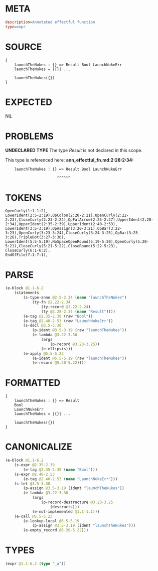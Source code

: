 # META
~~~ini
description=Annotated effectful function
type=expr
~~~
# SOURCE
~~~roc
{
    launchTheNukes : {} => Result Bool LaunchNukeErr
    launchTheNukes = |{}| ...

    launchTheNukes({})
}
~~~
# EXPECTED
NIL
# PROBLEMS
**UNDECLARED TYPE**
The type _Result_ is not declared in this scope.

This type is referenced here:
**ann_effectful_fn.md:2:28:2:34:**
```roc
    launchTheNukes : {} => Result Bool LaunchNukeErr
```
                           ^^^^^^


# TOKENS
~~~zig
OpenCurly(1:1-1:2),
LowerIdent(2:5-2:19),OpColon(2:20-2:21),OpenCurly(2:22-2:23),CloseCurly(2:23-2:24),OpFatArrow(2:25-2:27),UpperIdent(2:28-2:34),UpperIdent(2:35-2:39),UpperIdent(2:40-2:53),
LowerIdent(3:5-3:19),OpAssign(3:20-3:21),OpBar(3:22-3:23),OpenCurly(3:23-3:24),CloseCurly(3:24-3:25),OpBar(3:25-3:26),TripleDot(3:27-3:30),
LowerIdent(5:5-5:19),NoSpaceOpenRound(5:19-5:20),OpenCurly(5:20-5:21),CloseCurly(5:21-5:22),CloseRound(5:22-5:23),
CloseCurly(6:1-6:2),
EndOfFile(7:1-7:1),
~~~
# PARSE
~~~clojure
(e-block @1.1-6.2
	(statements
		(s-type-anno @2.5-2.34 (name "launchTheNukes")
			(ty-fn @2.22-2.34
				(ty-record @2.22-2.24)
				(ty @2.28-2.34 (name "Result"))))
		(e-tag @2.35-2.39 (raw "Bool"))
		(e-tag @2.40-2.53 (raw "LaunchNukeErr"))
		(s-decl @3.5-3.30
			(p-ident @3.5-3.19 (raw "launchTheNukes"))
			(e-lambda @3.22-3.30
				(args
					(p-record @3.23-3.25))
				(e-ellipsis)))
		(e-apply @5.5-5.23
			(e-ident @5.5-5.19 (raw "launchTheNukes"))
			(e-record @5.20-5.22))))
~~~
# FORMATTED
~~~roc
{
	launchTheNukes : {} => Result
	Bool
	LaunchNukeErr
	launchTheNukes = |{}| ...

	launchTheNukes({})
}
~~~
# CANONICALIZE
~~~clojure
(e-block @1.1-6.2
	(s-expr @2.35-2.39
		(e-tag @2.35-2.39 (name "Bool")))
	(s-expr @2.40-2.53
		(e-tag @2.40-2.53 (name "LaunchNukeErr")))
	(s-let @3.5-3.30
		(p-assign @3.5-3.19 (ident "launchTheNukes"))
		(e-lambda @3.22-3.30
			(args
				(p-record-destructure @3.23-3.25
					(destructs)))
			(e-not-implemented @1.1-1.1)))
	(e-call @5.5-5.23
		(e-lookup-local @5.5-5.19
			(p-assign @3.5-3.19 (ident "launchTheNukes")))
		(e-empty_record @5.20-5.22)))
~~~
# TYPES
~~~clojure
(expr @1.1-6.2 (type "_a"))
~~~
